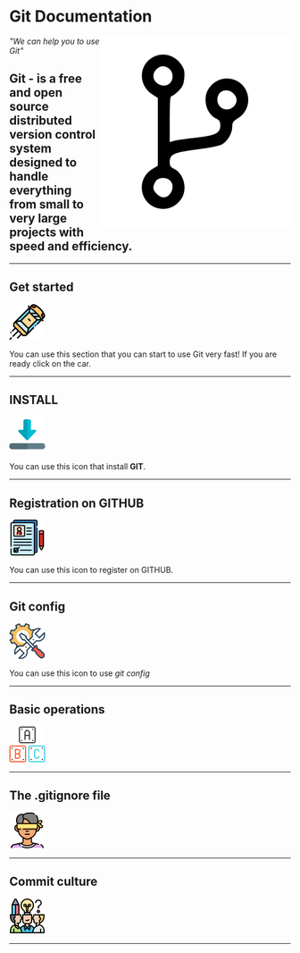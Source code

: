 # Git Documentation

<a href="#"><img src="./img/git.svg" alt="git.label" align="right"></a>

*"We can help you to use Git"*

## Git - is a free and open source distributed version control system designed to handle everything from small to very large projects with speed and efficiency.

***

## Get started

[![car.png](./img/car.png)](./download.md)

You can use this section that you can start to use Git very fast! If you are ready click on the car.
***

## INSTALL

[![download.png](./img/download.png)](./download.md) 

You can use this icon that install **GIT**. 

***

## Registration on GITHUB

[![registration.png](./img/registration.png)](./registration.md) 

You can use this icon to register on GITHUB.

***

## Git config

[![settings.png](./img/settings.png)](./settings.md)

You can use this icon to use *git config*

***

## Basic operations

[![elementary.png](./img/elementary.png)](./elementary.png.md)

<!-- You can use this icon to use *git config* -->

***

## The .gitignore file

[![ignore.png](./img/ignore.png)](./ignore.md)

<!-- You can use this icon to use *git config* -->

***

## Commit culture

[![brainstorm.png](./img/brainstorm.png)](./brainstorm.md)

<!-- You can use this icon to use *git config* -->

***


